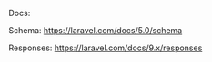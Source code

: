 Docs:

Schema:
https://laravel.com/docs/5.0/schema

Responses:
https://laravel.com/docs/9.x/responses
